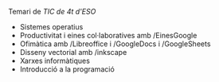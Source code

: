 Temari de *TIC de 4t d\'ESO*

- Sistemes operatius
- Productivitat i eines col·laboratives amb /EinesGoogle
- Ofimàtica amb /Libreoffice i /GoogleDocs i /GoogleSheets
- Disseny vectorial amb /inkscape
- Xarxes informàtiques
- Introducció a la programació